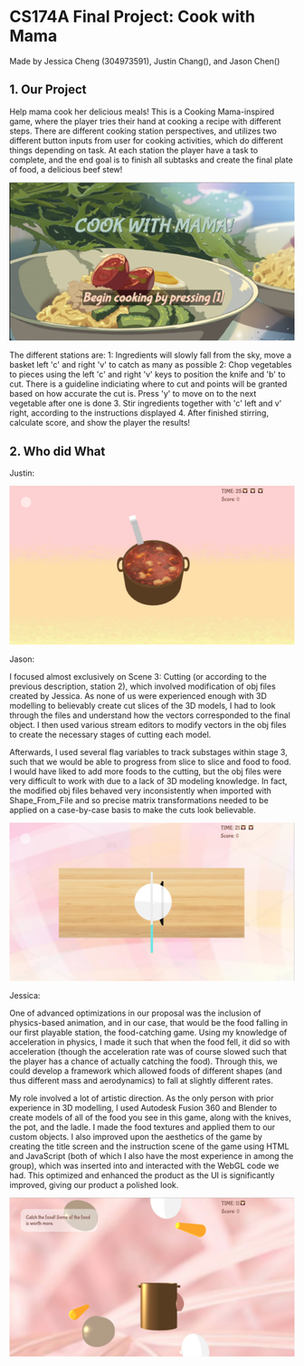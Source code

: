 CS174A Final Project: Cook with Mama
====================================
Made by Jessica Cheng (304973591), Justin Chang(), and Jason Chen()

## 1. Our Project
Help mama cook her delicious meals!
This is a Cooking Mama-inspired game, where the player tries their hand at cooking a recipe with different steps. There are different cooking station perspectives, and utilizes two different button inputs from user for cooking activities, which do different things depending on task.
At each station the player have a task to complete, and the end goal is to finish all subtasks and create the final plate of food, a delicious beef stew!

![intro](pic_intro.png)

The different stations are:
1: Ingredients will slowly fall from the sky, move a basket left 'c' and right 'v' to catch as many as possible 
2: Chop vegetables to pieces using the left 'c' and right 'v' keys to position the knife and 'b' to cut. There is a guideline indiciating where to cut and points will be granted based on how accurate the cut is. Press 'y' to move on to the next vegetable after one is done
3. Stir ingredients together with 'c' left and v' right, according to the instructions displayed
4. After finished stirring, calculate score, and show the player the results!


## 2. Who did What
Justin:

![scene3](pic_s3.png)

Jason:

I focused almost exclusively on Scene 3: Cutting (or according to the previous description, station 2), which involved modification of obj files created by Jessica. As none of us were experienced enough with 3D modelling to believably create cut slices of the 3D models, I had to look through the files and understand how the vectors corresponded to the final object. I then used various stream editors to modify vectors in the obj files to create the necessary stages of cutting each model. 

Afterwards, I used several flag variables to track substages within stage 3, such that we would be able to progress from slice to slice and food to food. I would have liked to add more foods to the cutting, but the obj files were very difficult to work with due to a lack of 3D modeling knowledge. In fact, the modified obj files behaved very inconsistently when imported with Shape_From_File and so precise matrix transformations needed to be applied on a case-by-case basis to make the cuts look believable.

![scene2](pic_s2.png)

Jessica:

One of advanced optimizations in our proposal was the inclusion of physics-based animation, and in our case, that would be the food falling in our first playable station, the food-catching game. Using my knowledge of acceleration in physics, I made it such that when the food fell, it did so with acceleration (though the acceleration rate was of course slowed such that the player has a chance of actually catching the food). Through this, we could develop a framework which allowed foods of different shapes (and thus different mass and aerodynamics) to fall at slightly different rates.

My role involved a lot of artistic direction. As the only person with prior experience in 3D modelling, I used Autodesk Fusion 360 and Blender to create models of all of the food you see in this game, along with the knives, the pot, and the ladle. I made the food textures and applied them to our custom objects. I also improved upon the aesthetics of the game by creating the title screen and the instruction scene of the game using HTML and JavaScript (both of which I also have the most experience in among the group), which was inserted into and interacted with the WebGL code we had. This optimized and enhanced the product as the UI is significantly improved, giving our product a polished look.

![scene1](pic_s1.png)
